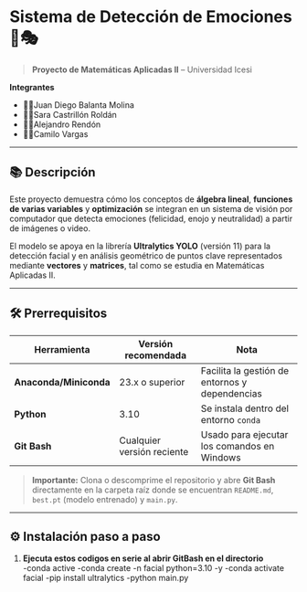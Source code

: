 # Sistema de Detección de Emociones 🤖🎭  
> **Proyecto de Matemáticas Aplicadas II** – Universidad Icesi  

**Integrantes**  
- 🧑🏾Juan Diego Balanta Molina  
- 👩🏾Sara Castrillón Roldán  
- 👨🏻Alejandro Rendón  
- 👨🏿Camilo Vargas  

---

## 📚 Descripción

Este proyecto demuestra cómo los conceptos de **álgebra lineal**, **funciones de varias variables** y **optimización** se integran en un sistema de visión por computador que detecta emociones (felicidad, enojo y neutralidad) a partir de imágenes o video.  

El modelo se apoya en la librería **Ultralytics YOLO** (versión 11) para la detección facial y en análisis geométrico de puntos clave representados mediante **vectores** y **matrices**, tal como se estudia en Matemáticas Aplicadas II.

---

## 🛠️ Prerrequisitos

| Herramienta | Versión recomendada | Nota |
|-------------|--------------------|------|
| **Anaconda/Miniconda** | 23.x o superior | Facilita la gestión de entornos y dependencias |
| **Python** | 3.10 | Se instala dentro del entorno `conda` |
| **Git Bash** | Cualquier versión reciente | Usado para ejecutar los comandos en Windows |

> **Importante:** Clona o descomprime el repositorio y abre **Git Bash** directamente en la carpeta raíz donde se encuentran `README.md`, `best.pt` (modelo entrenado) y `main.py`.

---

## ⚙️ Instalación paso a paso

1. **Ejecuta estos codigos en serie al abrir GitBash en el directorio**  
-conda active
-conda create -n facial python=3.10 -y 
-conda activate facial
-pip install ultralytics
-python main.py

